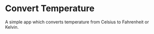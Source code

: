 # Convert Temperature
A simple app which converts temperature from Celsius to Fahrenheit or Kelvin.
